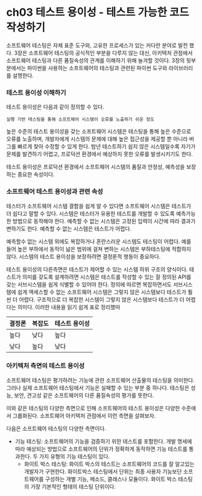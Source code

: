 # ch03 테스트 용이성 - 테스트 가능한 코드 작성하기

소프트웨어 테스팅은 자체 표준 도구와, 고유한 프로세스가 있는 커다란 분야로 발전 했다. 3장은 소프트웨어 테스팅의 공식적인 부분을 다루지 않는 대신, 아키텍처 관점에서 소프트웨어 테스팅과 다른 품질속성의 관계를 이해하기 위해 놀겨할 것이다. 3장의 뒷부분에서는 파이썬을 사용하는 소프트웨어의 테스팅과 관련된 파이썬 도구와 라이브러리를 설명한다.

### 테스트 용이성 이해하기

테스트 용이성은 다음과 같이 정의할 수 있다.

```
실행 기반 테스팅을 통해 소프트웨어 시스템이 오류를 노출하기 쉬운 정도
```

높은 수준의 테스트 용이성을 갖는 소프트웨어 시스템은 테스팅을 통해 높은 수준으로 오류를 노출하며, 개발자에게 시스템의 문제에 대해 높은 접근성을 제공할 뿐 아니라 버그를 빠르게 찾아 수정할 수 있게 한다. 밤년 테스트하기 쉽지 않은 시스템일수록 자기가 문제를 발견하기 어렵고, 프로덕션 환경에서 예상하지 못한 오류를 발생시키기도 한다.

테스트 용이성은 프로덕션 환경에서 소프트웨어 시스템의 품질과 안정성, 예측성을 보장하는 중요한 속성이다.

### 소프트웨어 테스트 용이성과 관련 속성

테스터가 소프트웨어 시스템 결함을 쉽게 알 수 있다면 소프트웨어 시스템은 테스트가 더 쉽다고 말할 수 있다. 시스템은 테스터가 유용한 테스트를 개발할 수 있도록 예측가능한 방법으로 동작해야 한다. 예측할 수 없는 시스템은 고정된 입력이 시간에 따라 결과가 변하기도 한다. 예측할 수 없는 시스템은 테스트가 어렵다.

예측할수 없는 시스템 외에도 복잡하거나 혼란스러운 시스템도 테스팅이 어렵다. 예를 들어 높은 부하에서 동작이 넒은 범위에 걸쳐 변하는 시스템은 부하테스팅에 적합하지 않다. 시스템의 테스트 용이성을 보장하려면 결정론적 행동이 중요하다.

테스트 용이성의 다른측면은 테스트가 제어할 수 있는 시스템 하위 구조의 양식이다. 테스트가 의미를 갖도록 설계하려면 시스템은 테스트를 작성할 수 있는 잘 정의된 API를 갖는 서브시스템을 쉽게 식별할 수 있어야 한다. 정의에 따르면 복잡하면서도 서브시스템에 쉽게 액세스할 수 없는 소프트웨어 시스템은 그렇지 않은 시스템보다 테스트가 훨 씬 더 어렵다. 구조적으로 더 복잡한 시스템이 그렇지 않은 시스템보다 테스트가 더 어렵다는 의미다. 이러한 내용을 읽기 쉽게 표로 정리했따

| 결정론 | 복잡도 | 테스트 용이성 |
| ------ | ------ | ------------- |
| 높다   | 낮다   | 높다          |
| 낮다   | 높다   | 낮다          |

### 아키텍처 측면의 테스트 용이성

소프트웨어 테스팅은 평가하려는 기능에 관한 소프트웨어 산출물의 테스팅을 의미한다. 그러나 실제 소프트웨어 테스팅에서 기능은 실패할 수 있는 부분 중 하나다. 테스팅은 성능, 보안, 견고성 같은 소프트웨어의 다른 품질속성의 평가를 뜻한다.

이와 같은 테스팅의 다양한 측면으로 인해 소프트웨어의 테스트 용이성은 다양한 수준에서 그룹화된다. 소프트웨어 아키텍처 관점에서 이런 측면을 살펴보자.

다음은 소프트웨어 테스팅의 다양한 측면이다.

- 기능 테스팅: 소프트웨어의 기능을 검증하기 위한 테스트를 포함한다. 개발 명세에 따라 예상되는 방법으로 소프트웨어의 단위가 정확하게 동작하면 기능 테스트를 통과한다. 두 가지 유형의 기능 테스팅이 있다.
  - 화이트 박스 테스팅: 화이트 박스의 테스트는 소프트웨어의 코드를 잘 알고있는 개발자가 구현한다. 화이트박스 테스팅에서 단위는 최종 사용자 기능보단 소프트웨어를 구성하는 개별 기능, 메소드, 클래스나 모듈이다. 화이트 박스 테스팅의 가장 기본적인 형태의 테스팅 단위이다.